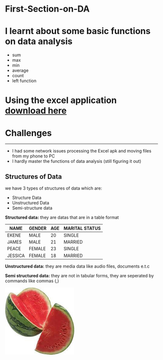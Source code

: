 # First-Section-on-DA


# I learnt about some basic functions on data analysis
- sum
- max
- min
- average
- count
- left function
# Using the excel application [download here](https://www.microsoft.com)

# Challenges 
---
- I had some network issues processing the Excel apk and moving files from my phone to PC
- I hardly master the functions of data analysis (still figuring it out)

## Structures of Data
we have 3 types of structures of data which are:
- Structure Data
- Unstructured Data
- Semi-structure data

**Structured data:** they are datas that are in a table format

|NAME|GENDER|AGE|MARITAL STATUS|
|----|------|---|-------|
|EKENE|MALE|20|SINGLE|
|JAMES|MALE|21|MARRIED|
|PEACE|FEMALE|23|SINGLE|
|JESSICA|FEMALE|18|MARRIED|


**Unstructured data:** they are media data like audio files, documents e.t.c


**Semi structured data:** they are not in tabular forms, they are seperated by commands like commas (,) 


![image](https://github.com/GermanyK16/First-Section-on-DA/blob/main/watermelon.jpeg?raw=true)


